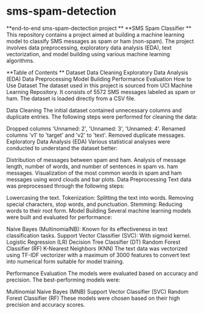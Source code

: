 # sms-spam-detection
**end-to-end sms-spam-dectection project
**
**SMS Spam Classifier
**
This repository contains a project aimed at building a machine learning model to classify SMS messages as spam or ham (non-spam). The project involves data preprocessing, exploratory data analysis (EDA), text vectorization, and model building using various machine learning algorithms.

**Table of Contents
**
Dataset
Data Cleaning
Exploratory Data Analysis (EDA)
Data Preprocessing
Model Building
Performance Evaluation
How to Use
Dataset
The dataset used in this project is sourced from UCI Machine Learning Repository. It consists of 5572 SMS messages labeled as spam or ham. The dataset is loaded directly from a CSV file.

Data Cleaning
The initial dataset contained unnecessary columns and duplicate entries. The following steps were performed for cleaning the data:

Dropped columns 'Unnamed: 2', 'Unnamed: 3', 'Unnamed: 4'.
Renamed columns 'v1' to 'target' and 'v2' to 'text'.
Removed duplicate messages.
Exploratory Data Analysis (EDA)
Various statistical analyses were conducted to understand the dataset better:

Distribution of messages between spam and ham.
Analysis of message length, number of words, and number of sentences in spam vs. ham messages.
Visualization of the most common words in spam and ham messages using word clouds and bar plots.
Data Preprocessing
Text data was preprocessed through the following steps:

Lowercasing the text.
Tokenization: Splitting the text into words.
Removing special characters, stop words, and punctuation.
Stemming: Reducing words to their root form.
Model Building
Several machine learning models were built and evaluated for performance:

Naive Bayes (MultinomialNB): Known for its effectiveness in text classification tasks.
Support Vector Classifier (SVC): With sigmoid kernel.
Logistic Regression (LR)
Decision Tree Classifier (DT)
Random Forest Classifier (RF)
K-Nearest Neighbors (KNN)
The text data was vectorized using TF-IDF vectorizer with a maximum of 3000 features to convert text into numerical form suitable for model training.

Performance Evaluation
The models were evaluated based on accuracy and precision. The best-performing models were:

Multinomial Naive Bayes (MNB)
Support Vector Classifier (SVC)
Random Forest Classifier (RF)
These models were chosen based on their high precision and accuracy scores.
